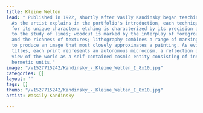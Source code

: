 ```yaml
---
title: Kleine Welten
lead: " Published in 1922, shortly after Vasily Kandinsky began teaching at the Bauhaus.
  As the artist explains in the portfolio's introduction, each technique was chosen
  for its unique character: etching is characterized by its precision and appropriateness
  to the study of lines; woodcut is marked by the interplay of foreground and background,
  and the richness of textures; lithography combines a range of markings and colors
  to produce an image that most closely approximates a painting. As evident in their
  titles, each print represents an autonomous microcosm, a reflection of Kandinsky's
  view of the world as a self-contained cosmic entity consisting of innumerable independent,
  hermetic units."
image: "/v1527715242/Kandinsky_-_Kleine_Welten_I_8x10.jpg"
categories: []
layout: ''
tags: []
thumb: "/v1527715242/Kandinsky_-_Kleine_Welten_I_8x10.jpg"
artist: Wassily Kandinsky

---
```

